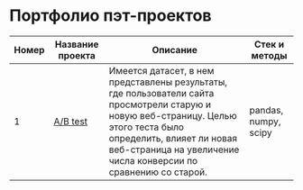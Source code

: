 # Портфолио пэт-проектов

| Номер | Название проекта | Описание | Стек и методы |
| --- | --- | --- | --- |
| 1 | [A/B test](https://github.com/dissf/pet-projects/tree/main/DA_DS/ab_test) |Имеется датасет, в нем представлены результаты, где пользователи сайта просмотрели старую и новую веб-страницу. Целью этого теста было определить, влияет ли новая веб-страница на увеличение числа конверсии по сравнению со старой. | pandas, numpy, scipy |

